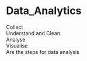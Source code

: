 # Data_Analytics
Collect <br>
Understand and Clean<br>
Analyse <br>
Visualise <br>
Are the steps for data analysis
